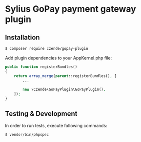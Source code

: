 # Sylius GoPay payment gateway plugin  

## Installation

```bash
$ composer require czende/gopay-plugin
```
    
Add plugin dependencies to your AppKernel.php file:

```php
public function registerBundles()
{
    return array_merge(parent::registerBundles(), [
        ...
        
        new \Czende\GoPayPlugin\GoPayPlugin(),
    ]);
}
```
 
## Testing & Development

In order to run tests, execute following commands:

```bash
$ vendor/bin/phpspec
```